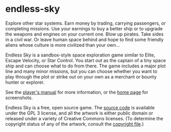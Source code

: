# endless-sky

Explore other star systems. Earn money by trading, carrying passengers, or completing missions. Use your earnings to buy a better ship or to upgrade the weapons and engines on your current one. Blow up pirates. Take sides in a civil war. Or leave human space behind and hope to find some friendly aliens whose culture is more civilized than your own...

Endless Sky is a sandbox-style space exploration game similar to Elite, Escape Velocity, or Star Control. You start out as the captain of a tiny space ship and can choose what to do from there. The game includes a major plot line and many minor missions, but you can choose whether you want to play through the plot or strike out on your own as a merchant or bounty hunter or explorer.

See the [player's manual](https://github.com/endless-sky/endless-sky/wiki/PlayersManual) for more information, or the [home page](https://endless-sky.github.io/) for screenshots.

Endless Sky is a free, open source game. The [source code](https://github.com/endless-sky/endless-sky/) is available under the GPL 3 license, and all the artwork is either public domain or released under a variety of Creative Commons licenses. (To determine the copyright status of any of the artwork, consult the [copyright file](https://github.com/endless-sky/endless-sky/blob/master/copyright).)
